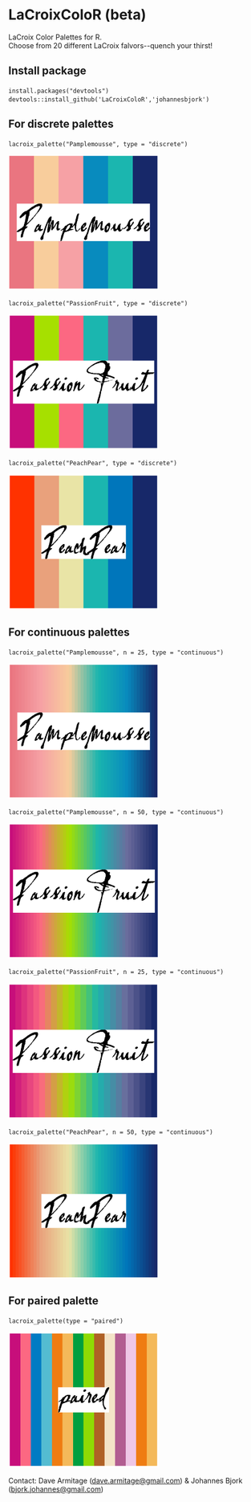 # LaCroixColoR (beta)
LaCroix Color Palettes for R. \
Choose from 20 different LaCroix falvors--quench your thirst!

## Install package

`install.packages("devtools")` \
`devtools::install_github('LaCroixColoR','johannesbjork')`

## For discrete palettes

`lacroix_palette("Pamplemousse", type = "discrete")`

<img src="example_images/Pamplemousse_discrete.jpg" width="300">

`lacroix_palette("PassionFruit", type = "discrete")`

<img src="example_images/PassionFruit_discrete.jpg" width="300">

`lacroix_palette("PeachPear", type = "discrete")`

<img src="example_images/PeachPear_discrete.jpg" width="300">

## For continuous palettes

`lacroix_palette("Pamplemousse", n = 25, type = "continuous")`

<img src="example_images/Pamplemousse_continuous50.jpg" width="300">

`lacroix_palette("Pamplemousse", n = 50, type = "continuous")`

<img src="example_images/PassionFruit_continuous.jpg" width="300">

`lacroix_palette("PassionFruit", n = 25, type = "continuous")`

<img src="example_images/Pamplemousse_continuous25.png" width="300">

`lacroix_palette("PeachPear", n = 50, type = "continuous")`

<img src="example_images/PeachPear_continuous.jpg" width="300">

## For paired palette

`lacroix_palette(type = "paired")`

<img src="example_images/paired.jpg" width="300">


Contact: Dave Armitage (dave.armitage@gmail.com) & Johannes Bjork (bjork.johannes@gmail.com)
